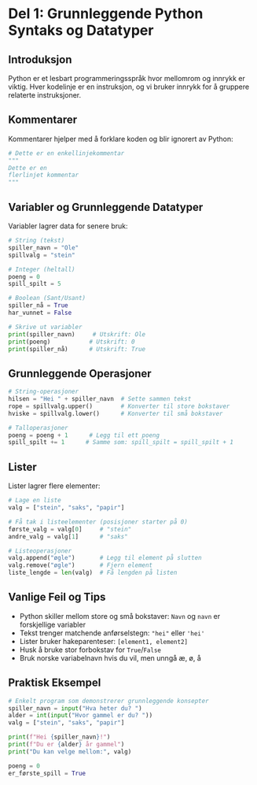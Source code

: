 # Del 1: Grunnleggende Python Syntaks og Datatyper

## Introduksjon
Python er et lesbart programmeringsspråk hvor mellomrom og innrykk er viktig. Hver kodelinje er en instruksjon, og vi bruker innrykk for å gruppere relaterte instruksjoner.

## Kommentarer
Kommentarer hjelper med å forklare koden og blir ignorert av Python:
```python
# Dette er en enkellinjekommentar
"""
Dette er en
flerlinjet kommentar
"""
```

## Variabler og Grunnleggende Datatyper
Variabler lagrer data for senere bruk:
```python
# String (tekst)
spiller_navn = "Ole"
spillvalg = "stein"

# Integer (heltall)
poeng = 0
spill_spilt = 5

# Boolean (Sant/Usant)
spiller_nå = True
har_vunnet = False

# Skrive ut variabler
print(spiller_navn)     # Utskrift: Ole
print(poeng)           # Utskrift: 0
print(spiller_nå)      # Utskrift: True
```

## Grunnleggende Operasjoner
```python
# String-operasjoner
hilsen = "Hei " + spiller_navn  # Sette sammen tekst
rope = spillvalg.upper()        # Konverter til store bokstaver
hviske = spillvalg.lower()      # Konverter til små bokstaver

# Talloperasjoner
poeng = poeng + 1      # Legg til ett poeng
spill_spilt += 1      # Samme som: spill_spilt = spill_spilt + 1
```

## Lister
Lister lagrer flere elementer:
```python
# Lage en liste
valg = ["stein", "saks", "papir"]

# Få tak i listeelementer (posisjoner starter på 0)
første_valg = valg[0]     # "stein"
andre_valg = valg[1]      # "saks"

# Listeoperasjoner
valg.append("øgle")       # Legg til element på slutten
valg.remove("øgle")       # Fjern element
liste_lengde = len(valg)  # Få lengden på listen
```


## Vanlige Feil og Tips
- Python skiller mellom store og små bokstaver: `Navn` og `navn` er forskjellige variabler
- Tekst trenger matchende anførselstegn: `"hei"` eller `'hei'`
- Lister bruker hakeparenteser: `[element1, element2]`
- Husk å bruke stor forbokstav for `True`/`False`
- Bruk norske variabelnavn hvis du vil, men unngå æ, ø, å

## Praktisk Eksempel
```python
# Enkelt program som demonstrerer grunnleggende konsepter
spiller_navn = input("Hva heter du? ")
alder = int(input("Hvor gammel er du? "))
valg = ["stein", "saks", "papir"]

print(f"Hei {spiller_navn}!")
print(f"Du er {alder} år gammel")
print("Du kan velge mellom:", valg)

poeng = 0
er_første_spill = True
```